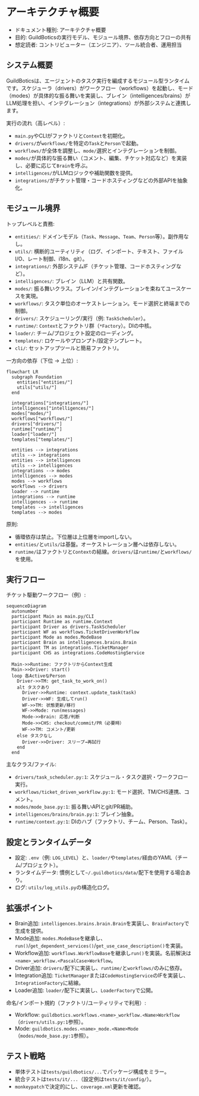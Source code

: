 # アーキテクチャ概要

- ドキュメント種別: アーキテクチャ概要
- 目的: GuildBoticsの実行モデル、モジュール境界、依存方向とフローの共有
- 想定読者: コントリビューター（エンジニア）、ツール統合者、運用担当

## システム概要
GuildBoticsは、エージェントのタスク実行を編成するモジュール型ランタイムです。スケジューラ（drivers）がワークフロー（workflows）を起動し、モード（modes）が具体的な振る舞いを実装し、ブレイン（intelligences/brains）がLLM処理を担い、インテグレーション（integrations）が外部システムと連携します。

実行の流れ（高レベル）:
- `main.py`やCLIがファクトリと`Context`を初期化。
- `drivers/`が`workflows/`を特定の`Task`と`Person`で起動。
- `workflows/`が全体を調整し、`mode/`選択とインテグレーションを制御。
- `modes/`が具体的な振る舞い（コメント、編集、チケット対応など）を実装し、必要に応じて`Brain`を呼ぶ。
- `intelligences/`がLLMロジックや補助関数を提供。
- `integrations/`がチケット管理・コードホスティングなどの外部APIを抽象化。

## モジュール境界

トップレベルと責務:
- `entities/`: ドメインモデル（`Task`、`Message`、`Team`、`Person`等）。副作用なし。
- `utils/`: 横断的ユーティリティ（ログ、インポート、テキスト、ファイルI/O、レート制御、i18n、git）。
- `integrations/`: 外部システムIF（チケット管理、コードホスティングなど）。
- `intelligences/`: ブレイン（LLM）と共有関数。
- `modes/`: 振る舞いクラス。ブレイン/インテグレーションを束ねてユースケースを実現。
- `workflows/`: タスク単位のオーケストレーション。モード選択と終端までの制御。
- `drivers/`: スケジューリング/実行（例: `TaskScheduler`）。
- `runtime/`: `Context`とファクトリ群（`*Factory`）。DIの中核。
- `loader/`: チーム/プロジェクト設定のローディング。
- `templates/`: ロケールやプロンプト/設定テンプレート。
- `cli/`: セットアップツールと簡易ファクトリ。

一方向の依存（下位 → 上位）:

```mermaid
flowchart LR
  subgraph Foundation
    entities["entities/"]
    utils["utils/"]
  end

  integrations["integrations/"]
  intelligences["intelligences/"]
  modes["modes/"]
  workflows["workflows/"]
  drivers["drivers/"]
  runtime["runtime/"]
  loader["loader/"]
  templates["templates/"]

  entities --> integrations
  utils --> integrations
  entities --> intelligences
  utils --> intelligences
  integrations --> modes
  intelligences --> modes
  modes --> workflows
  workflows --> drivers
  loader --> runtime
  integrations --> runtime
  intelligences --> runtime
  templates --> intelligences
  templates --> modes
```

原則:
- 循環依存は禁止。下位層は上位層をimportしない。
- `entities/`と`utils/`は基盤。オーケストレーション層へは依存しない。
- `runtime/`はファクトリと`Context`の結線。`drivers/`は`runtime/`と`workflows/`を使用。

## 実行フロー

チケット駆動ワークフロー（例）:

```mermaid
sequenceDiagram
  autonumber
  participant Main as main.py/CLI
  participant Runtime as runtime.Context
  participant Driver as drivers.TaskScheduler
  participant WF as workflows.TicketDrivenWorkflow
  participant Mode as modes.ModeBase
  participant Brain as intelligences.brains.Brain
  participant TM as integrations.TicketManager
  participant CHS as integrations.CodeHostingService

  Main->>Runtime: ファクトリからContext生成
  Main->>Driver: start()
  loop 各ActiveなPerson
    Driver->>TM: get_task_to_work_on()
    alt タスクあり
      Driver->>Runtime: context.update_task(task)
      Driver->>WF: 生成してrun()
      WF->>TM: 状態更新/移行
      WF->>Mode: run(messages)
      Mode->>Brain: 応答/判断
      Mode->>CHS: checkout/commit/PR（必要時）
      WF->>TM: コメント/更新
    else タスクなし
      Driver->>Driver: スリープ→再試行
    end
  end
```

主なクラス/ファイル:
- `drivers/task_scheduler.py:1`: スケジュール・タスク選択・ワークフロー実行。
- `workflows/ticket_driven_workflow.py:1`: モード選択、TM/CHS連携、コメント。
- `modes/mode_base.py:1`: 振る舞いAPIとgit/PR補助。
- `intelligences/brains/brain.py:1`: ブレイン抽象。
- `runtime/context.py:1`: DIのハブ（ファクトリ、チーム、Person、Task）。

## 設定とランタイムデータ
- 設定: `.env`（例: `LOG_LEVEL`）と、`loader/`や`templates/`経由のYAML（チーム/プロジェクト）。
- ランタイムデータ: 慣例として`~/.guildbotics/data/`配下を使用する場合あり。
- ログ: `utils/log_utils.py`の構造化ログ。

## 拡張ポイント
- Brain追加: `intelligences.brains.brain.Brain`を実装し、`BrainFactory`で生成を提供。
- Mode追加: `modes.ModeBase`を継承し、`run()`/`get_dependent_services()`/`get_use_case_description()`を実装。
- Workflow追加: `workflows.WorkflowBase`を継承し`run()`を実装。名前解決は`<name>_workflow.<PascalCase>Workflow`。
- Driver追加: `drivers/`配下に実装し、`runtime/`と`workflows/`のみに依存。
- Integration追加: `TicketManager`または`CodeHostingService`のIFを実装し、`IntegrationFactory`に結線。
- Loader追加: `loader/`配下に実装し、`LoaderFactory`で公開。

命名/インポート規約（ファクトリ/ユーティリティで利用）:
- Workflow: `guildbotics.workflows.<name>_workflow.<Name>Workflow`（`drivers/utils.py:1`参照）。
- Mode: `guildbotics.modes.<name>_mode.<Name>Mode`（`modes/mode_base.py:1`参照）。

## テスト戦略
- 単体テストは`tests/guildbotics/...`でパッケージ構成をミラー。
- 統合テストは`tests/it/...`（設定例は`tests/it/config/`）。
- `monkeypatch`で決定的にし、`coverage.xml`更新を確認。
